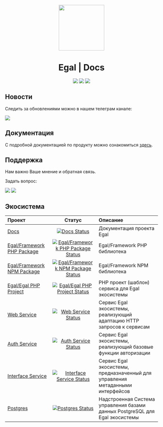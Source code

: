 <p align="center"><img src="https://raw.githubusercontent.com/egal/art/main/logo.svg" height="150"></p>
<h1 id="egal" align="center">Egal | Docs</h1>
<p align="center">
 <a href="https://github.com/egal/egal-docs"><img src="https://img.shields.io/github/license/egal/egal-docs"></a>
<a href="https://github.com/egal/egal-docs"><img src="https://img.shields.io/website?url=https%3A%2F%2Fegal.github.io%2Fegal-docs%2F%23%2F"></a>
<a href="https://github.com/egal/egal-docs"><img src="https://img.shields.io/github/last-commit/egal/egal-docs/main"></a>
</p>

## Новости

Следить за обновлениями можно в нашем телеграм канале:

[![](https://img.shields.io/badge/Channel%20on-Telegram-informational)](https://t.me/egalbox)


## Документация

С подробной документацией по продукту можно ознакомиться
[здесь](https://egal.github.io/egal-docs/#/).


## Поддержка

Нам важно Ваше мнение и обратная связь.

Задать вопрос:

[![](https://img.shields.io/badge/Chat%20on-Telegram-blue)](https://t.me/joinchat/n175xzBrCUswMWU6)
[![](https://img.shields.io/badge/Mail%20to-egal%40sputnikfund.ru-red)](mailto:egal@sputnikfund.ru)


## Экосистема

| Проект                       |                                    Статус                                     | Описание                                                                       |
|:-----------------------------|:-----------------------------------------------------------------------------:|:-------------------------------------------------------------------------------|
| [Docs]                       |                       [![Docs Status]][Docs Status URL]                       | Документация проекта Egal                                                      |
| [Egal/Framework PHP Package] | [![Egal/Framework PHP Package Status]][Egal/Framework PHP Package Status URL] | Egal/Framework PHP библиотека                                                  |
| [Egal/Framework NPM Package] | [![Egal/Framework NPM Package Status]][Egal/Framework NPM Package Status URL] | Egal/Framework NPM библиотека                                                  |
| [Egal/Egal PHP Project]      |      [![Egal/Egal PHP Project Status]][Egal/Egal PHP Project Status URL]      | PHP проект (шаблон) сервиса для Egal экосистемы                                |
| [Web Service]                |                [![Web Service Status]][Web Service Status URL]                | Сервис Egal экосистемы, реализующий адаптацию HTTP запросов к сервисам         |
| [Auth Service]               |               [![Auth Service Status]][Auth Service Status URL]               | Сервис Egal экосистемы, реализующий базовые функции авторизации                |
| [Interface Service]          |          [![Interface Service Status]][Interface Service Status URL]          | Сервис Egal экосистемы, предназначенный для управления метаданными интерфейсов |
| [Postgres]                   |                   [![Postgres Status]][Postgres Status URL]                   | Надстроенная Система управления базами данных PostgreSQL для Egal экосистемы   |

[Docs]: https://github.com/egal/egal-docs
[Egal/Framework PHP Package]: https://github.com/egal/egal-framework-php-package
[Egal/Framework NPM Package]:https://github.com/egal/egal-framework-npm-package
[Egal/Egal PHP Project]:https://github.com/egal/egal-egal-php-project
[Web Service]:https://github.com/egal/egal-web-service
[Auth Service]:https://github.com/egal/egal-auth-service
[Interface Service]: https://github.com/egal/egal-interface-service
[Postgres]: https://github.com/egal/postgres

[Docs Status]: https://img.shields.io/website?url=https%3A%2F%2Fegal.github.io%2Fegal-docs%2F%23%2F
[Egal/Framework PHP Package Status]: https://img.shields.io/packagist/v/egal/framework?include_prereleases
[Egal/Framework NPM Package Status]: https://img.shields.io/npm/v/@egalteam/framework
[Egal/Egal PHP Project Status]: https://img.shields.io/packagist/v/egal/egal?include_prereleases
[Web Service Status]: https://img.shields.io/docker/v/egalbox/web-service?label=dockerhub
[Auth Service Status]: https://img.shields.io/docker/v/egalbox/auth-service?label=dockerhub
[Interface Service Status]: https://img.shields.io/docker/v/egalbox/interface-service?label=dockerhub
[Postgres Status]: https://img.shields.io/docker/v/egalbox/postgres?label=dockerhub

[Docs Status URL]: https://egal.github.io/egal-docs/
[Egal/Framework PHP Package Status URL]: https://packagist.org/packages/egal/framework
[Egal/Framework NPM Package Status URL]: https://www.npmjs.com/package/@egalteam/egal
[Egal/Egal PHP Project Status URL]: https://packagist.org/packages/egal/egal
[Web Service Status URL]: https://hub.docker.com/r/egalbox/web-service
[Auth Service Status URL]: https://hub.docker.com/r/egalbox/auth-service
[Interface Service Status URL]: https://hub.docker.com/r/egalbox/interface-service
[Postgres Status URL]: https://hub.docker.com/r/egalbox/postgres

